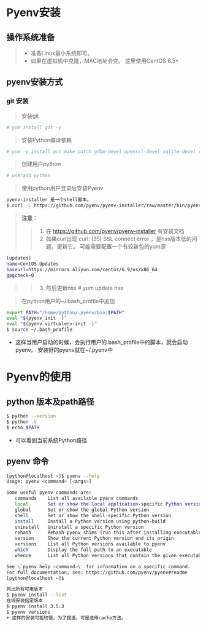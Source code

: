 # Pyenv安装
## 操作系统准备
> + 准备Linux最小系统即可。   
> + 如果在虚拟机中克隆，MAC地址会变。 这里使用CentOS 6.5+   

## pyenv安装方式
### git 安装
> 安装git   

```bash
# yum install git -y
```

> 安装Python编译依赖   

```bash
# yum -y install gcc make patch gdbm-devel openssl-devel sqlite-devel readline-devel zlib-devel bzip2-devel
```

> 创建用户python   

```bash
# useradd python
```

> 使用python用户登录后安装Pyenv   

```bash
pyenv-installer 是一个shell脚本。
$ curl -L https://github.com/pyenv/pyenv-installer/raw/master/bin/pyenv-installer | bash
```
> **注意：**   
> > 1. 在 https://github.com/pyenv/pyenv-installer 有安装文档   
> > 2. 如果curl出现 curl: (35) SSL connect error ，是nss版本低的问题，更新它。 可能需要配置一个有较新包的yum源   

```bash
[updates]
name=CentOS-Updates
baseurl=https://mirrors.aliyun.com/centos/6.9/os/x86_64
gpgcheck=0
```
> > 3. 然后更新nss # yum update nss   

> 在python用户的~/.bash_profile中追加   

```bash
export PATH="/home/python/.pyenv/bin:$PATH"
eval "$(pyenv init -)"
eval "$(pyenv virtualenv-init -)"
$ source ~/.bash_profile
```

+ 这样当用户启动的时候，会执行用户的.bash_profile中的脚本，就会启动pyenv。 安装好的pyenv就在~/.pyenv中

# Pyenv的使用
## python 版本及path路径   

```bash
$ python --version
$ python -V
$ echo $PATH
```
+ 可以看到当前系统Python路径

## pyenv 命令
```bash
[python@localhost ~]$ pyenv --help
Usage: pyenv <command> [<args>]

Some useful pyenv commands are:
   commands    List all available pyenv commands
   local       Set or show the local application-specific Python version
   global      Set or show the global Python version
   shell       Set or show the shell-specific Python version
   install     Install a Python version using python-build
   uninstall   Uninstall a specific Python version
   rehash      Rehash pyenv shims (run this after installing executables)
   version     Show the current Python version and its origin
   versions    List all Python versions available to pyenv
   which       Display the full path to an executable
   whence      List all Python versions that contain the given executable

See \`pyenv help <command>\' for information on a specific command.
For full documentation, see: https://github.com/pyenv/pyenv#readme
[python@localhost ~]$
```

```bash
列出所有可用版本
$ pyenv install --list
在线安装指定版本
$ pyenv install 3.5.3
$ pyenv versions
+ 这样的安装可能较慢，为了提速，可是选用cache方法。
```




